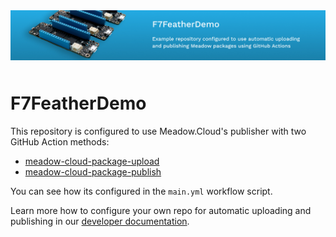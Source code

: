 <img src="Design/wildernesslabs-meadow-f7featherdemo.jpg" style="margin-bottom:10px" />

# F7FeatherDemo

This repository is configured to use Meadow.Cloud's publisher with two GitHub Action methods:

- [meadow-cloud-package-upload](https://github.com/WildernessLabs/meadow-cloud-package-upload)
- [meadow-cloud-package-publish](https://github.com/WildernessLabs/meadow-cloud-package-publish)

You can see how its configured in the `main.yml` workflow script.

Learn more how to configure your own repo for automatic uploading and publishing in our [developer documentation](https://developer.wildernesslabs.co/Meadow/Meadow.Cloud/CI_CD/).